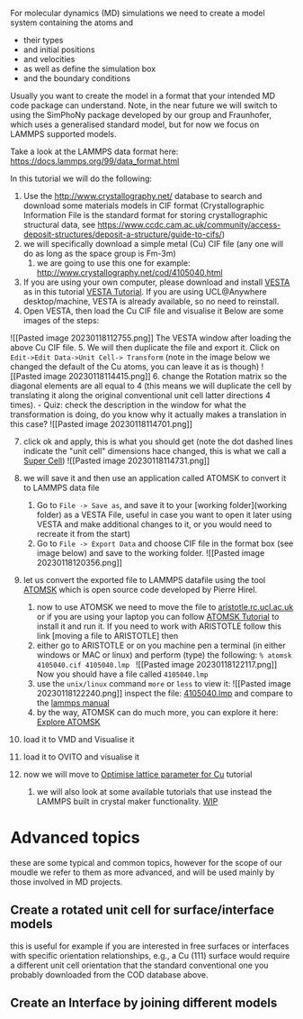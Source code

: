 For molecular dynamics (MD) simulations we need to create a model system containing the atoms and  
- their types 
- and initial positions
- and velocities
- as well as define the simulation box 
- and the boundary conditions 

Usually you want to create the model in a format that your intended MD code package can understand. Note, in the near future we will switch to using the SimPhoNy package developed by our group and Fraunhofer, which uses a generalised standard model, but for now we focus on LAMMPS supported models. 

Take a look at the LAMMPS data format here: https://docs.lammps.org/99/data_format.html

In this tutorial we will do the following: 
1. Use the http://www.crystallography.net/ database to search and download some materials models in CIF format (Crystallographic Information File is the standard format for storing crystallographic structural data, see https://www.ccdc.cam.ac.uk/community/access-deposit-structures/deposit-a-structure/guide-to-cifs/)
2. we will specifically download a simple metal (Cu) CIF file (any one will do as long as the space group is Fm-3m)
	1. we are going to use this one for example: http://www.crystallography.net/cod/4105040.html
3. If you are using your own computer, please download and install [VESTA](VESTA.md) as in this tutorial [VESTA Tutorial](VESTA.md). If you are using UCL@Anywhere desktop/machine, VESTA is already available, so no need to reinstall. 
4. Open VESTA, then load the Cu CIF file and visualise it
Below are some images of the steps: 

![[Pasted image 20230118112755.png]]
The VESTA window after loading the above Cu CIF file.
5. We will then duplicate the file and export it. Click on `Edit->Edit Data->Unit Cell-> Transform`  (note in the image below we changed the default of the Cu atoms, you can leave it as is though)
![[Pasted image 20230118114415.png]]
6. change the Rotation matrix so the diagonal elements are all equal to 4 (this means we will duplicate the cell by translating it along the original conventional unit cell latter directions 4 times).
	-  Quiz: check the description in the window for what the transformation is doing, do you know why it actually makes a translation in this case? 
![[Pasted image 20230118114701.png]]

7. click ok and apply, this is what you should get (note the dot dashed lines indicate the "unit cell" dimensions hace changed, this is what we call a [Super Cell](supercell.md))
![[Pasted image 20230118114731.png]]

1. we will save it and then use an application called ATOMSK to convert it to LAMMPS data file
	1. Go to `File -> Save as`, and save it to your [working folder](working folder) as a VESTA File, useful in case you want to open it later using VESTA and make additional changes to it, or you would need to recreate it from the start) 
	2. Go to `File -> Export Data`  and choose CIF file in the format box (see image below)  and save to the working folder. 
	![[Pasted image 20230118120356.png]]
1. let us convert the exported file to LAMMPS datafile using the tool [ATOMSK](https://atomsk.univ-lille.fr) which is open source  code developed by  Pierre Hirel.  
	1. now to use ATOMSK we need to move the file to [aristotle.rc.ucl.ac.uk]() or if you are using your laptop you can follow [ATOMSK Tutorial](ATOMSK.md) to install it and run it. If you need to work with ARISTOTLE follow this link [moving a file to ARISTOTLE] then 
	2. either go to ARISTOTLE or on you machine pen a terminal (in either windows or MAC or linux) and perform (type) the following:
	`% atomsk 4105040.cif 4105040.lmp `
	![[Pasted image 20230118122117.png]]
	Now you should have a file called `4105040.lmp` 
	6. use the `unix/linux` command `more` or `less` to view it: 
	![[Pasted image 20230118122240.png]]
	inspect  the file: [4105040.lmp](4105040.lmp) and compare to the [lammps manual](https://docs.lammps.org/99/data_format.html)
	8. by the way, ATOMSK can do much more, you can explore it here: [Explore ATOMSK]()

4. load it to VMD and Visualise it 
5. load it to OVITO and visualise it 
6. now we will move to [Optimise lattice parameter for Cu](../MD_tutorial_1/Cu.md) tutorial
	1. we will also look at some available tutorials that use instead the LAMMPS built in crystal maker functionality. [WIP](Tchupp_tutorial.md)






# Advanced topics
these are some typical and common topics, however for the scope of our moudle we refer to them as more advanced, and will be used mainly by those involved in MD projects. 
## Create a rotated unit cell for surface/interface models
this is useful for example if you are interested in free surfaces or interfaces with specific orientation relationships, e.g., a Cu (111) surface would require a different unit cell orientation that the standard conventional one you probably downloaded from the COD database above. 

## Create an Interface by joining different models 
 
